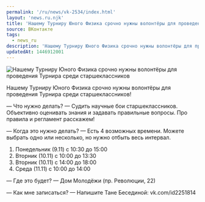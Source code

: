 ```yaml
---
permalink: '/ru/news/vk-2534/index.html'
layout: 'news.ru.njk'
title: 'Нашему Турниру Юного Физика срочно нужны волонтёры для проведения Турнира среди старшеклассников'
source: ВКонтакте
tags:
  - news_ru
description: 'Нашему Турниру Юного Физика срочно нужны волонтёры для проведения Турнира среди старшеклассников'
updatedAt: 1446912001
---
```

![Нашему Турниру Юного Физика срочно нужны волонтёры для проведения Турнира среди старшеклассников](https://sun9-61.userapi.com/impf/c627117/v627117484/1a5a5/Sz1KAuldYQs.jpg?size=1280x720&quality=96&sign=9527e3f8bb165a4787080422e970538a&c_uniq_tag=ScppqLIKSVqT1lBhBLc2Bv3oqhAlAwG1aD5OVaRd7pg&type=album)

Нашему Турниру Юного Физика срочно нужны волонтёры для проведения Турнира среди старшеклассников!

— Что нужно делать?
— Судить научные бои старшеклассников. Объективно оценивать знания и задавать правильные вопросы. Про правила и регламент расскажем!

— Когда это нужно делать?
— Есть 4 возможных времени. Можете выбрать одно или несколько, но нужно отбыть весь интервал.
1. Понедельник (9.11) с 10:30 до 15:00
2. Вторник (10.11) с 10:00 до 13:30
3. Вторник (10.11) с 14:00 до 18:00
4. Среда (11.11) с 10:00 до 14:00

— Где это будет?
— Дом Молодёжи (пр. Революции, 22)

— Как мне записаться?
— Напишите Тане Бесединой: vk.com/id2251814
